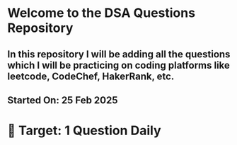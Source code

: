 # Welcome to the DSA Questions Repository
## In this repository I will be adding all the questions which I will be practicing on coding platforms like leetcode, CodeChef, HakerRank, etc.

## Started On: 25 Feb 2025

# 🎯 Target: 1 Question Daily
